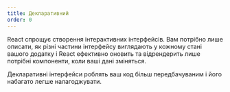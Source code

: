```yaml
---
title: Декларативний
order: 0
---
```


React спрощує створення інтерактивних інтерфейсів. Вам потрібно лише описати, як різні частини інтерфейсу виглядають у кожному стані вашого додатку і React ефективно оновить та відрендерить лише потрібні компоненти, коли ваші дані зміняться.

Декларативні інтерфейси роблять ваш код більш передбачуваним і його набагато легше налагоджувати.
